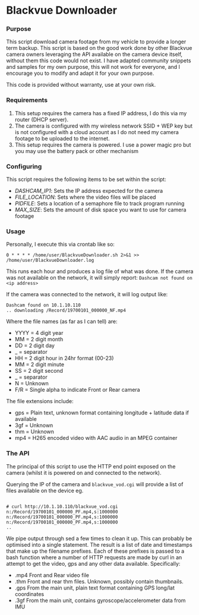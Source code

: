 # Blackvue Downloader

### Purpose
This script download camera footage from my vehicle to provide a longer term backup.
This script is based on the good work done by other Blackvue camera owners leveraging the API available on the camera device itself, without them this code would not exist.
I have adapted community snippets and samples for my own purpose, this will not work for everyone, and I encourage you to modify and adapt it for your own purpose. 

This code is provided without warranty, use at your own risk.

### Requirements
1. This setup requires the camera has a fixed IP address, I do this via my router (DHCP server).
2. The camera is configured with my wireless network SSID + WEP key but is not configured with a cloud account as I do not need my camera footage to be uploaded to the internet.
3. This setup requires the camera is powered. I use a power magic pro but you may use the battery pack or other mechanism

### Configuring
This script requires the following items to be set within the script:
- *DASHCAM_IP1*: Sets the IP address expected for the camera
- *FILE_LOCATION*: Sets where the video files will be placed
- *PIDFILE*: Sets a location of a semaphore file to track program running
- *MAX_SIZE*: Sets the amount of disk space you want to use for camera footage

### Usage
Personally, I execute this via crontab like so:
```
0 * * * * /home/user/BlackvueDownloader.sh 2>&1 >> /home/user/BlackvueDownloader.log
```

This runs each hour and produces a log file of what was done. If the camera was not available on the network, it will simply report:
`Dashcam not found on <ip address>`

If the camera was connected to the network, it will log output like:
```
Dashcam found on 10.1.10.110
.. downloading /Record/19700101_000000_NF.mp4
```

Where the file names (as far as I can tell) are:
- YYYY = 4 digit year
- MM = 2 digit month
- DD = 2 digit day
- _ = separator
- HH = 2 digit hour in 24hr format (00-23)
- MM = 2 digit minute
- SS = 2 digit second
- _ = separator
- N = Unknown
- F/R = Single alpha to indicate Front or Rear camera

The file extensions include:
- gps = Plain text, unknown format containing longitude + latitude data if available
- 3gf = Unknown
- thm = Unknown
- mp4 = H265 encoded video with AAC audio in an MPEG container

### The API
The principal of this script to use the HTTP end point exposed on the camera (whilst it is powered on and connected to the network).

Querying the IP of the camera and `blackvue_vod.cgi` will provide a list of files available on the device eg.
```

# curl http://10.1.10.110/blackvue_vod.cgi
n:/Record/19700101_000000_PF.mp4,s:1000000
n:/Record/19700101_000000_PF.mp4,s:1000000
n:/Record/19700101_000000_PF.mp4,s:1000000
..

```

We pipe output through sed a few times to clean it up. This can probably be optimised into a single statement. The result is a list of date and timestamps that
make up the filename prefixes. Each of these prefixes is passed to a bash function where a number of HTTP requests are made by curl
in an attempt to get the video, gps and any other data available. Specifically:
- .mp4 Front and Rear video file
- .thm Front and rear thm files. Unknown, possibly contain thumbnails.
- .gps From the main unit, plain text format containing GPS long/lat coordinates
- .3gf From the main unit, contains gyroscope/accelerometer data from IMU
